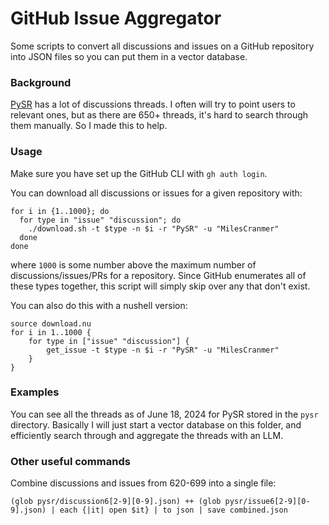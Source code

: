 # GitHub Issue Aggregator

Some scripts to convert all discussions and issues on a GitHub repository into JSON files so you can put them in a vector database.

### Background

[PySR](https://github.com/MilesCranmer/PySR) has a lot of discussions threads. I often will try to point users to relevant ones, but as there are 650+ threads, it's hard to search through them manually. So I made this to help.

### Usage

Make sure you have set up the GitHub CLI with `gh auth login`.

You can download all discussions or issues for a given repository with:

```shell
for i in {1..1000}; do
  for type in "issue" "discussion"; do
    ./download.sh -t $type -n $i -r "PySR" -u "MilesCranmer"
  done
done
```

where `1000` is some number above the maximum number of discussions/issues/PRs for a repository.
Since GitHub enumerates all of these types together, this script will simply skip over any that don't exist.


You can also do this with a nushell version:

```nushell
source download.nu
for i in 1..1000 {
    for type in ["issue" "discussion"] {
        get_issue -t $type -n $i -r "PySR" -u "MilesCranmer"
    }
}
```

### Examples

You can see all the threads as of June 18, 2024 for PySR stored in the `pysr` directory. Basically I will just start a vector database on this folder, and efficiently search through and aggregate the threads with an LLM.

### Other useful commands

Combine discussions and issues from 620-699 into a single file:

```nushell
(glob pysr/discussion6[2-9][0-9].json) ++ (glob pysr/issue6[2-9][0-9].json) | each {|it| open $it} | to json | save combined.json
```
